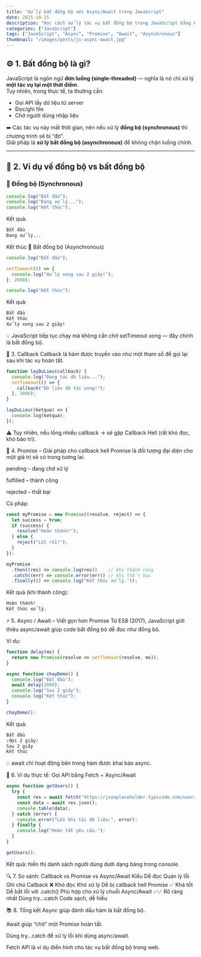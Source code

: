 ```yaml
---
title: "Xử lý bất đồng bộ với Async/Await trong JavaScript"
date: 2025-10-25
description: "Học cách xử lý tác vụ bất đồng bộ trong JavaScript bằng Promise, async/await và cách viết mã gọn gàng, dễ đọc hơn."
categories: ["JavaScript"]
tags: ["JavaScript", "Async", "Promise", "Await", "Asynchronous"]
thumbnail: "/images/posts/js-async-await.jpg"
---
```


## ⚙️ 1. Bất đồng bộ là gì?

JavaScript là ngôn ngữ **đơn luồng (single-threaded)** — nghĩa là nó chỉ xử lý **một tác vụ tại một thời điểm**.  
Tuy nhiên, trong thực tế, ta thường cần:
- Gọi API lấy dữ liệu từ server  
- Đọc/ghi file  
- Chờ người dùng nhập liệu  

➡️ Các tác vụ này mất thời gian, nên nếu xử lý **đồng bộ (synchronous)** thì chương trình sẽ bị “đơ”.  
Giải pháp là **xử lý bất đồng bộ (asynchronous)** để không chặn luồng chính.

---

## 🧱 2. Ví dụ về đồng bộ vs bất đồng bộ

### 🔹 Đồng bộ (Synchronous)
```js
console.log("Bắt đầu");
console.log("Đang xử lý...");
console.log("Kết thúc");
```
Kết quả:

```css
Bắt đầu
Đang xử lý...
```
Kết thúc
🔹 Bất đồng bộ (Asynchronous)
```js
console.log("Bắt đầu");

setTimeout(() => {
  console.log("Xử lý xong sau 2 giây!");
}, 2000);

console.log("Kết thúc");
```
Kết quả:

```css
Bắt đầu
Kết thúc
Xử lý xong sau 2 giây!
```
💡 JavaScript tiếp tục chạy mà không cần chờ setTimeout xong — đây chính là bất đồng bộ.

🧩 3. Callback
Callback là hàm được truyền vào như một tham số để gọi lại sau khi tác vụ hoàn tất.

```js
function layDuLieu(callback) {
  console.log("Đang tải dữ liệu...");
  setTimeout(() => {
    callback("Dữ liệu đã tải xong!");
  }, 2000);
}

layDuLieu((ketqua) => {
  console.log(ketqua);
});
```
⚠️ Tuy nhiên, nếu lồng nhiều callback → sẽ gặp Callback Hell (rất khó đọc, khó bảo trì).

🔁 4. Promise – Giải pháp cho callback hell
Promise là đối tượng đại diện cho một giá trị sẽ có trong tương lai:

pending – đang chờ xử lý

fulfilled – thành công

rejected – thất bại

Cú pháp:
```js
const myPromise = new Promise((resolve, reject) => {
  let success = true;
  if (success) {
    resolve("Hoàn thành!");
  } else {
    reject("Lỗi rồi!");
  }
});

myPromise
  .then((res) => console.log(res))    // khi thành công
  .catch((err) => console.error(err)) // khi thất bại
  .finally(() => console.log("Kết thúc xử lý."));
  ```
Kết quả (khi thành công):

```css
Hoàn thành!
Kết thúc xử lý.
```
⚡ 5. Async / Await – Viết gọn hơn Promise
Từ ES8 (2017), JavaScript giới thiệu async/await giúp code bất đồng bộ dễ đọc như đồng bộ.

Ví dụ:
```js
function delay(ms) {
  return new Promise(resolve => setTimeout(resolve, ms));
}

async function chayDemo() {
  console.log("Bắt đầu");
  await delay(2000);
  console.log("Sau 2 giây");
  console.log("Kết thúc");
}

chayDemo();
```
Kết quả:

```css
Bắt đầu
(đợi 2 giây)
Sau 2 giây
Kết thúc
```
💡 await chỉ hoạt động bên trong hàm được khai báo async.

🧠 6. Ví dụ thực tế: Gọi API bằng Fetch + Async/Await
```js
async function getUsers() {
  try {
    const res = await fetch("https://jsonplaceholder.typicode.com/users");
    const data = await res.json();
    console.table(data);
  } catch (error) {
    console.error("Lỗi khi tải dữ liệu:", error);
  } finally {
    console.log("Hoàn tất yêu cầu.");
  }
}

getUsers();
```
Kết quả: hiển thị danh sách người dùng dưới dạng bảng trong console.

🔍 7. So sánh: Callback vs Promise vs Async/Await
Kiểu	Dễ đọc	Quản lý lỗi	Ghi chú
Callback	❌ Khó đọc	Khó xử lý	Dễ bị callback hell
Promise	✅ Khá tốt	Dễ bắt lỗi với .catch()	Phù hợp cho xử lý chuỗi
Async/Await	✅✅ Rõ ràng nhất	Dùng try...catch	Code sạch, dễ hiểu

📚 8. Tổng kết
Async giúp đánh dấu hàm là bất đồng bộ.

Await giúp “chờ” một Promise hoàn tất.

Dùng try...catch để xử lý lỗi khi dùng async/await.

Fetch API là ví dụ điển hình cho tác vụ bất đồng bộ trong web.

